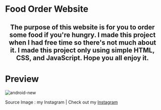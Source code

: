 # Food Order Website 

<center>

## The purpose of this website is for you to order some food if you're hungry. I made this project when I had free time so there's not much about it. I made this project only using simple HTML, CSS, and JavaScript. Hope you all enjoy it.

</center>

  # Preview 
  
  <img src="https://instagram.fcgk42-1.fna.fbcdn.net/v/t51.29350-15/434557853_389884697181240_5912999869308949265_n.jpg?stp=dst-jpg_e15_fr_s1080x1080&_nc_ht=instagram.fcgk42-1.fna.fbcdn.net&_nc_cat=100&_nc_ohc=tJO1zlv2wEcAX-5Flcb&edm=AGenrX8BAAAA&ccb=7-5&oh=00_AfD3Xi5mrJZqfQUATGvqEj5zwLzKxloqGefH44Cy5t6WAQ&oe=6609F32C&_nc_sid=ed990e" alt="android-new" border="0"/>

  Source Image : my Instagram | Check out my <a href="https://www.instagram.com/panji.n.047/" target="_blank">Instagram</a>
